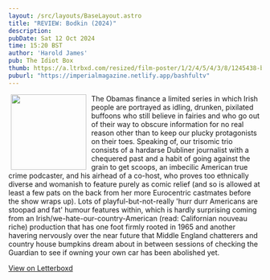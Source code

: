 ```yaml
---
layout: /src/layouts/BaseLayout.astro
title: "REVIEW: Bodkin (2024)"
description: 
pubDate: Sat 12 Oct 2024
time: 15:20 BST
author: 'Harold James'
pub: The Idiot Box
thumb: https://a.ltrbxd.com/resized/film-poster/1/2/4/5/4/3/8/1245438-bodkin-0-2000-0-3000-crop.jpg?v=e22b0462dc
puburl: "https://imperialmagazine.netlify.app/bashfultv"
---
```

<img src="https://a.ltrbxd.com/resized/film-poster/1/2/4/5/4/3/8/1245438-bodkin-0-2000-0-3000-crop.jpg?v=e22b0462dc" style="width:150px;height:auto;float:left;padding-right:10px;padding-left:5px;">

The Obamas finance a limited series in which Irish people are portrayed as idling, drunken, pixilated buffoons who still believe in fairies and who go out of their way to obscure information for no real reason other than to keep our plucky protagonists on their toes. Speaking of, our trisomic trio consists of a hardarse Dubliner journalist with a chequered past and a habit of going against the grain to get scoops, an imbecilic American true crime podcaster, and his airhead of a co-host, who proves too ethnically diverse and womanish to feature purely as comic relief (and so is allowed at least a few pats on the back from her more Eurocentric castmates before the show wraps up). Lots of playful-but-not-really 'hurr durr Americans are stoopad and fat' humour features within, which is hardly surprising coming from an Irish/we-hate-our-country-American (read: Californian nouveau riche) production that has one foot firmly rooted in 1965 and another havering nervously over the near future that Middle England chatterers and country house bumpkins dream about in between sessions of checking the Guardian to see if owning your own car has been abolished yet.

<a href="https://letterboxd.com/for_you_bruce/film/bodkin/" target="_blank" rel="noopener noreferrer">View on Letterboxd</a>